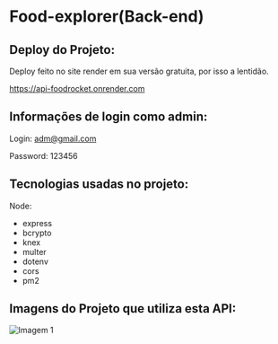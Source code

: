 # Food-explorer(Back-end)

## Deploy do Projeto:

Deploy feito no site render em sua versão gratuita, por isso a lentidão.

https://api-foodrocket.onrender.com

## Informações de login como admin:

Login: adm@gmail.com

Password: 123456

## Tecnologias usadas no projeto:

Node:

- express
- bcrypto
- knex 
- multer
- dotenv 
- cors
- pm2

## Imagens do Projeto que utiliza esta API:

![Imagem 1](https://i.imgur.com/JmU3Dcw.png)
